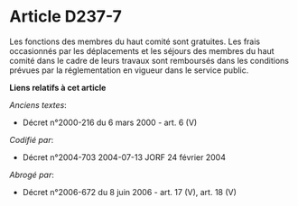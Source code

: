 # Article D237-7

Les fonctions des membres du haut comité sont gratuites. Les frais occasionnés par les déplacements et les séjours des
membres du haut comité dans le cadre de leurs travaux sont remboursés dans les conditions prévues par la réglementation en
vigueur dans le service public.

**Liens relatifs à cet article**

_Anciens textes_:

  - Décret n°2000-216 du 6 mars 2000 - art. 6 (V)

_Codifié par_:

  - Décret n°2004-703 2004-07-13 JORF 24 février 2004

_Abrogé par_:

  - Décret n°2006-672 du 8 juin 2006 - art. 17 (V), art. 18 (V)

